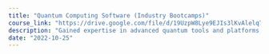 ```yaml
---
title: "Quantum Computing Software (Industry Bootcamps)"
course_link: "https://drive.google.com/file/d/19UzpW8Lye9EJIs3lKvAlelq7t6BRv5lW/view?usp=sharing"
description: "Gained expertise in advanced quantum tools and platforms, quantum algorithms, and optimization techniques."
date: "2022-10-25"
---
```

